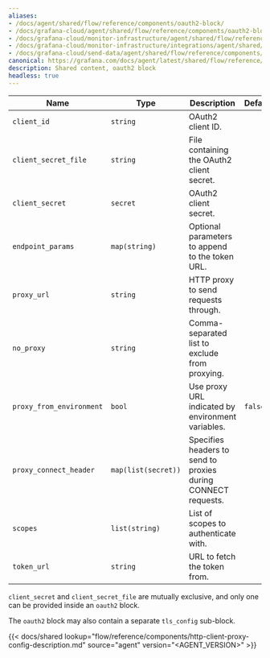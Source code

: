 ```yaml
---
aliases:
- /docs/agent/shared/flow/reference/components/oauth2-block/
- /docs/grafana-cloud/agent/shared/flow/reference/components/oauth2-block/
- /docs/grafana-cloud/monitor-infrastructure/agent/shared/flow/reference/components/oauth2-block/
- /docs/grafana-cloud/monitor-infrastructure/integrations/agent/shared/flow/reference/components/oauth2-block/
- /docs/grafana-cloud/send-data/agent/shared/flow/reference/components/oauth2-block/
canonical: https://grafana.com/docs/agent/latest/shared/flow/reference/components/oauth2-block/
description: Shared content, oauth2 block
headless: true
---
```


Name                     | Type                | Description                                                   | Default | Required
-------------------------|---------------------|---------------------------------------------------------------|---------|---------
`client_id`              | `string`            | OAuth2 client ID.                                             |         | no
`client_secret_file`     | `string`            | File containing the OAuth2 client secret.                     |         | no
`client_secret`          | `secret`            | OAuth2 client secret.                                         |         | no
`endpoint_params`        | `map(string)`       | Optional parameters to append to the token URL.               |         | no
`proxy_url`              | `string`            | HTTP proxy to send requests through.                          |         | no
`no_proxy`               | `string`            | Comma-separated list to exclude from proxying.                |         | no
`proxy_from_environment` | `bool`              | Use proxy URL indicated by environment variables.             | `false` | no
`proxy_connect_header`   | `map(list(secret))` | Specifies headers to send to proxies during CONNECT requests. |         | no
`scopes`                 | `list(string)`      | List of scopes to authenticate with.                          |         | no
`token_url`              | `string`            | URL to fetch the token from.                                  |         | no

`client_secret` and `client_secret_file` are mutually exclusive, and only one can be provided inside an `oauth2` block.

The `oauth2` block may also contain a separate `tls_config` sub-block.

{{< docs/shared lookup="flow/reference/components/http-client-proxy-config-description.md" source="agent" version="<AGENT_VERSION>" >}}